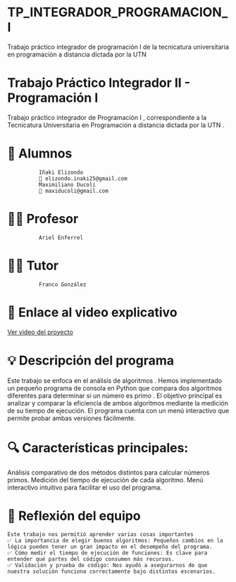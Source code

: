 # TP_INTEGRADOR_PROGRAMACION_I
Trabajo práctico integrador de programación I de la tecnicatura universitaria en programación a distancia dictada por la UTN

 # Trabajo Práctico Integrador II - Programación I
Trabajo práctico integrador de Programación I , correspondiente a la Tecnicatura Universitaria en Programación a distancia dictada por la UTN .

# 👥 Alumnos
              Iñaki Elizondo
              📧 elizondo.inaki25@gmail.com
              Maximiliano Ducoli
              📧 maxiducoli@gmail.com
# 👨‍🏫 Profesor
              Ariel Enferrel
# 🧑‍🏫 Tutor
              Franco González
# 🎥 Enlace al video explicativo
  [Ver video del proyecto](https://drive.google.com/drive/folders/14IPDDnO4JJSBR5UqQ9UBdwASYjY6nC6g?usp=sharing)
    

# 💡 Descripción del programa
Este trabajo se enfoca en el análisis de algoritmos . Hemos implementado un pequeño programa de consola en Python que compara dos algoritmos diferentes para determinar si un número es primo .
El objetivo principal es analizar y comparar la eficiencia de ambos algoritmos mediante la medición de su tiempo de ejecución. El programa cuenta con un menú interactivo que permite probar ambas versiones fácilmente.

# 🔍 Características principales:
Análisis comparativo de dos métodos distintos para calcular números primos.
Medición del tiempo de ejecución de cada algoritmo.
Menú interactivo intuitivo para facilitar el uso del programa.
# 🧠 Reflexión del equipo
    Este trabajo nos permitió aprender varias cosas importantes
    ✅ La importancia de elegir buenos algoritmos: Pequeños cambios en la lógica pueden tener un gran impacto en el desempeño del programa.
    ✅ Cómo medir el tiempo de ejecución de funciones: Es clave para entender qué partes del código consumen más recursos.
    ✅ Validación y prueba de código: Nos ayudó a asegurarnos de que nuestra solución funciona correctamente bajo distintos escenarios.
